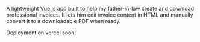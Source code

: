 A lightweight Vue.js app built to help my father-in-law create and download professional invoices. It lets him edit invoice content in HTML and manually convert it to a downloadable PDF when ready.

Deployment on vercel soon!
